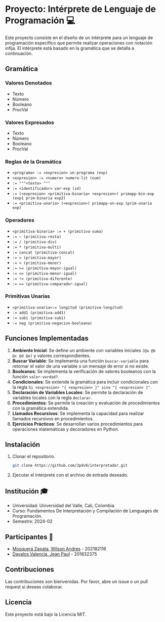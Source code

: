 # Proyecto: Intérprete de Lenguaje de Programación :computer:

Este proyecto consiste en el diseño de un intérprete para un lenguaje de programación específico que permite realizar operaciones con notación infija. El intérprete está basado en la gramática que se detalla a continuación.

## Gramática

### Valores Denotados
- Texto
- Número
- Booleano
- ProcVal

### Valores Expresados
- Texto
- Número
- Booleano
- ProcVal

### Reglas de la Gramática
- `<programa> := <expresion> un-programa (exp)`
- `<expresion> := <numero> numero-lit (num)`
- `:= """<texto> """`
- `:= <identificador> var-exp (id)`
- `:= (<expresion> <primitiva-binaria> <expresion>) primapp-bin-exp (exp1 prim-binaria exp2)`
- `:= <primitiva-unaria> (<expresion>) primapp-un-exp (prim-unaria exp)`

### Operadores
- `<primitiva-binaria> := + (primitiva-suma)`
- `:= ~ (primitiva-resta)`
- `:= / (primitiva-div)`
- `:= * (primitiva-multi)`
- `:= concat (primitiva-concat)`
- `:= > (primitiva-mayor)`
- `:= < (primitiva-menor)`
- `:= >= (primitiva-mayor-igual)`
- `:= <= (primitiva-menor-igual)`
- `:= != (primitiva-diferente)`
- `:= == (primitiva-comparador-igual)`

### Primitivas Unarias
- `<primitiva-unaria>:= longitud (primitiva-longitud)`
- `:= add1 (primitiva-add1)`
- `:= sub1 (primitiva-sub1)`
- `:= neg (primitiva-negacion-booleana)`

## Funciones Implementadas
1. **Ambiente Inicial**: Se define un ambiente con variables iniciales `(@a @b @c @d @e)` y valores correspondientes.
2. **Buscar Variable**: Se implementa una función `buscar-variable` para retornar el valor de una variable o un mensaje de error si no existe.
3. **Booleanos**: Se implementa la verificación de valores booleanos con la función `valor-verdad?`.
4. **Condicionales**: Se extiende la gramática para incluir condicionales con la regla `Si <expresion> "{ <expresion> }" sino "{ <expresion> }"`.
5. **Declaración de Variables Locales**: Se permite la declaración de variables locales con la regla `declarar`.
6. **Procedimientos**: Se permite la creación y evaluación de procedimientos con la gramática extendida.
7. **Llamados Recursivos**: Se implementa la capacidad para realizar llamados recursivos en procedimientos.
8. **Ejercicios Prácticos**: Se desarrollan varios procedimientos para operaciones matemáticas y decoradores en Python.

## Instalación
1. Clonar el repositorio.
   
    ```bash
   git clone https://github.com/Jpdv9/interpretador.git
   ```
3. Ejecutar el intérprete con el archivo de entrada deseado.


## Institución :mortar_board:

- Universidad: Universidad del Valle, Cali, Colombia.
- Curso: Fundamentos De Interpretación y Compilación de Lenguages de Programación.
- Semestre: 2024-02

## Participantes :busts_in_silhouette:

- [Mosquera Zapata, Wilson Andres](https://github.com/andresengineer) - 202182116
- [Davalos Valencia, Jean Paul](https://github.com/Jpdv9) - 201832375

## Contribuciones
Las contribuciones son bienvenidas. Por favor, abre un issue o un pull request si deseas colaborar.

## Licencia
Este proyecto está bajo la Licencia MIT.

